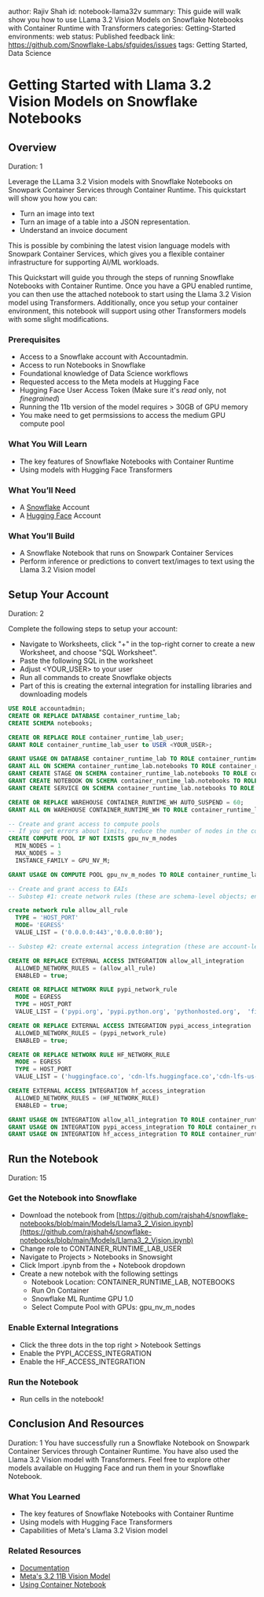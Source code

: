 author: Rajiv Shah
id: notebook-llama32v
summary: This guide will walk show you how to use LLama 3.2 Vision Models on Snowflake Notebooks with Container Runtime with Transformers
categories: Getting-Started
environments: web
status: Published 
feedback link: https://github.com/Snowflake-Labs/sfguides/issues
tags: Getting Started, Data Science

# Getting Started with Llama 3.2 Vision Models on Snowflake Notebooks
<!-- ------------------------ -->
## Overview 
Duration: 1

Leverage the LLama 3.2 Vision models with Snowflake Notebooks on Snowpark Container Services through Container Runtime. This quickstart will show you how you can:

- Turn an image into text
- Turn an image of a table into a JSON representation.
- Understand an invoice document

This is possible by combining the latest vision language models with Snowpark Container Services, which gives you a flexible container infrastructure for supporting AI/ML workloads. 

This Quickstart will guide you through the steps of running Snowflake Notebooks with Container Runtime. Once you have a GPU enabled runtime, you can then use the attached notebook to start using the Llama 3.2 Vision model using Transformers. Additionally, once you setup your container environment, this notebook will support using other Transformers models with some slight modifications.

### Prerequisites
- Access to a Snowflake account with Accountadmin. 
- Access to run Notebooks in Snowflake
- Foundational knowledge of Data Science workflows
- Requested access to the Meta models at Hugging Face
- Hugging Face User Access Token (Make sure it's _read_ only, not _finegrained_)
- Running the 11b version of the model requires > 30GB of GPU memory
- You make need to get permsissions to access the medium GPU compute pool

### What You Will Learn 
- The key features of Snowflake Notebooks with Container Runtime
- Using models with Hugging Face Transformers

### What You’ll Need 
- A [Snowflake](https://app.snowflake.com/) Account
- A [Hugging Face](https://huggingface.co/) Account

### What You’ll Build 
- A Snowflake Notebook that runs on Snowpark Container Services
- Perform inference or predictions to convert text/images to text using the Llama 3.2 Vision model

<!-- ------------------------ -->
## Setup Your Account
Duration: 2

Complete the following steps to setup your account:
- Navigate to Worksheets, click "+" in the top-right corner to create a new Worksheet, and choose "SQL Worksheet".
- Paste the following SQL in the worksheet 
- Adjust <YOUR_USER> to your user
- Run all commands to create Snowflake objects
- Part of this is creating the external integration for installing libraries and downloading models

```sql
USE ROLE accountadmin;
CREATE OR REPLACE DATABASE container_runtime_lab;
CREATE SCHEMA notebooks;

CREATE OR REPLACE ROLE container_runtime_lab_user;
GRANT ROLE container_runtime_lab_user to USER <YOUR_USER>;

GRANT USAGE ON DATABASE container_runtime_lab TO ROLE container_runtime_lab_user;
GRANT ALL ON SCHEMA container_runtime_lab.notebooks TO ROLE container_runtime_lab_user;
GRANT CREATE STAGE ON SCHEMA container_runtime_lab.notebooks TO ROLE container_runtime_lab_user;
GRANT CREATE NOTEBOOK ON SCHEMA container_runtime_lab.notebooks TO ROLE container_runtime_lab_user;
GRANT CREATE SERVICE ON SCHEMA container_runtime_lab.notebooks TO ROLE container_runtime_lab_user;

CREATE OR REPLACE WAREHOUSE CONTAINER_RUNTIME_WH AUTO_SUSPEND = 60;
GRANT ALL ON WAREHOUSE CONTAINER_RUNTIME_WH TO ROLE container_runtime_lab_user;

-- Create and grant access to compute pools
-- If you get errors about limits, reduce the number of nodes in the compute pools
CREATE COMPUTE POOL IF NOT EXISTS gpu_nv_m_nodes
  MIN_NODES = 1
  MAX_NODES = 3
  INSTANCE_FAMILY = GPU_NV_M;

GRANT USAGE ON COMPUTE POOL gpu_nv_m_nodes TO ROLE container_runtime_lab_user;

-- Create and grant access to EAIs
-- Substep #1: create network rules (these are schema-level objects; end users do not need direct access to the network rules)

create network rule allow_all_rule
  TYPE = 'HOST_PORT'
  MODE= 'EGRESS'
  VALUE_LIST = ('0.0.0.0:443','0.0.0.0:80');

-- Substep #2: create external access integration (these are account-level objects; end users need access to this to access the public internet with endpoints defined in network rules)

CREATE OR REPLACE EXTERNAL ACCESS INTEGRATION allow_all_integration
  ALLOWED_NETWORK_RULES = (allow_all_rule)
  ENABLED = true;

CREATE OR REPLACE NETWORK RULE pypi_network_rule
  MODE = EGRESS
  TYPE = HOST_PORT
  VALUE_LIST = ('pypi.org', 'pypi.python.org', 'pythonhosted.org',  'files.pythonhosted.org');

CREATE OR REPLACE EXTERNAL ACCESS INTEGRATION pypi_access_integration
  ALLOWED_NETWORK_RULES = (pypi_network_rule)
  ENABLED = true;

CREATE OR REPLACE NETWORK RULE HF_NETWORK_RULE
  MODE = EGRESS
  TYPE = HOST_PORT
  VALUE_LIST = ('huggingface.co', 'cdn-lfs.huggingface.co','cdn-lfs-us-1.huggingface.co', 'cdn-lfs-us-1.hf.co');

CREATE EXTERNAL ACCESS INTEGRATION hf_access_integration
  ALLOWED_NETWORK_RULES = (HF_NETWORK_RULE)
  ENABLED = true;

GRANT USAGE ON INTEGRATION allow_all_integration TO ROLE container_runtime_lab_user;
GRANT USAGE ON INTEGRATION pypi_access_integration TO ROLE container_runtime_lab_user;
GRANT USAGE ON INTEGRATION hf_access_integration TO ROLE container_runtime_lab_user;

```
<!-- ------------------------ -->
## Run the Notebook
Duration: 15

### Get the Notebook into Snowflake
- Download the notebook from [https://github.com/rajshah4/snowflake-notebooks/blob/main/Models/Llama3_2_Vision.ipynb](https://github.com/rajshah4/snowflake-notebooks/blob/main/Models/Llama3_2_Vision.ipynb)
- Change role to CONTAINER_RUNTIME_LAB_USER
- Navigate to Projects > Notebooks in Snowsight
- Click Import .ipynb from the + Notebook dropdown
- Create a new notebok with the following settings
  - Notebook Location: CONTAINER_RUNTIME_LAB, NOTEBOOKS
  - Run On Container
  - Snowflake ML Runtime GPU 1.0
  - Select Compute Pool with GPUs: gpu_nv_m_nodes

### Enable External Integrations
- Click the three dots in the top right > Notebook Settings
- Enable the PYPI_ACCESS_INTEGRATION
- Enable the HF_ACCESS_INTEGRATION

### Run the Notebook
- Run cells in the notebook!

<!-- ------------------------ -->
## Conclusion And Resources
Duration: 1
You have successfully run a Snowflake Notebook on Snowpark Container Services through Container Runtime. You have also used the Llama 3.2 Vision model with Transformers. Feel free to explore other models available on Hugging Face and run them in your Snowflake Notebook. 

### What You Learned
- The key features of Snowflake Notebooks with Container Runtime
- Using models with Hugging Face Transformers
- Capabilities of Meta's Llama 3.2 Vision model

### Related Resources
- [Documentation](https://docs.snowflake.com/LIMITEDACCESS/snowsight-notebooks/ui-snowsight-notebooks-runtime)
- [Meta's 3.2 11B Vision Model](https://huggingface.co/meta-llama/Llama-3.2-11B-Vision-Instruct)
- [Using Container Notebook](https://quickstarts.snowflake.com/guide/notebook-container-runtime/)